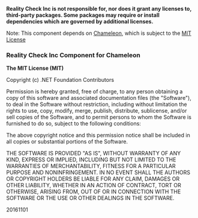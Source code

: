**Reality Check Inc is not responsible for, nor does it grant any licenses to, third-party packages. Some packages may require or install dependencies which are governed by additional licenses.**

Note: This component depends on [Chameleon](https://github.com/ViccAlexander/Chameleon), which is subject to the [MIT License](https://github.com/ViccAlexander/Chameleon/blob/master/LICENSE.md)

### Reality Check Inc Component for Chameleon

**The MIT License (MIT)**

Copyright (c) .NET Foundation Contributors

Permission is hereby granted, free of charge, to any person obtaining a copy of this software and associated documentation files (the "Software"), to deal in the Software without restriction, including without limitation the rights to use, copy, modify, merge, publish, distribute, sublicense, and/or sell copies of the Software, and to permit persons to whom the Software is furnished to do so, subject to the following conditions:

The above copyright notice and this permission notice shall be included in all copies or substantial portions of the Software.

THE SOFTWARE IS PROVIDED "AS IS", WITHOUT WARRANTY OF ANY KIND, EXPRESS OR IMPLIED, INCLUDING BUT NOT LIMITED TO THE WARRANTIES OF MERCHANTABILITY, FITNESS FOR A PARTICULAR PURPOSE AND NONINFRINGEMENT. IN NO EVENT SHALL THE AUTHORS OR COPYRIGHT HOLDERS BE LIABLE FOR ANY CLAIM, DAMAGES OR OTHER LIABILITY, WHETHER IN AN ACTION OF CONTRACT, TORT OR OTHERWISE, ARISING FROM, OUT OF OR IN CONNECTION WITH THE SOFTWARE OR THE USE OR OTHER DEALINGS IN THE SOFTWARE.

20161101
